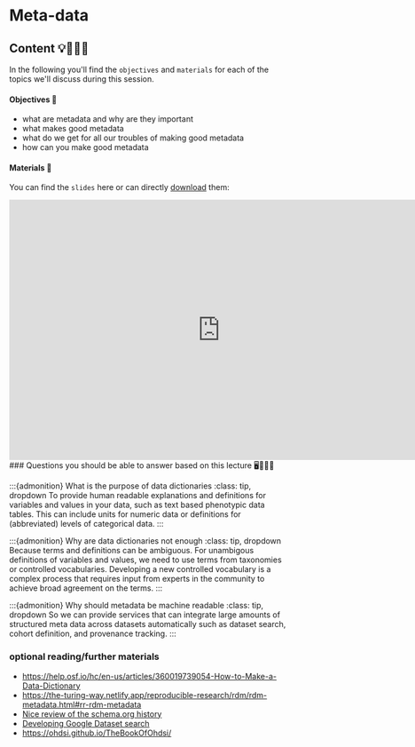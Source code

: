 # Meta-data

## Content 💡👩🏽‍🏫  

In the following you'll find the `objectives` and `materials` for each of the topics we'll discuss during this session.

#### Objectives 📍
- what are metadata and why are they important
- what makes good metadata
- what do we get for all our troubles of making good metadata
- how can you make good metadata

#### Materials 📓

You can find the `slides` here or can directly [download](https://docs.google.com/presentation/d/1A_DtiSdvxXBA4ZaO4lTn2jda_1EYbhUFvgmPd0MFUxE/edit?usp=sharing) them:

<iframe src="https://docs.google.com/presentation/d/e/2PACX-1vSc-ZeWjILVPmssjBH3AX6im63Oygl5NCVsPVCJdWafdfq6Lkoc5jvtmelh62_6hYogmUFvgobCjYSR/embed?start=false&loop=false&delayms=3000" frameborder="0" width="760" height="469" allowfullscreen="true" mozallowfullscreen="true" webkitallowfullscreen="true"></iframe>
### Questions you should be able to answer based on this lecture 🖥️✍🏽📖

:::{admonition} What is the purpose of data dictionaries
:class: tip, dropdown
To provide human readable explanations and definitions for variables and values
in your data, such as text based phenotypic data tables.
This can include units for numeric data or 
definitions for (abbreviated) levels of categorical data.
:::

:::{admonition} Why are data dictionaries not enough
:class: tip, dropdown
Because terms and definitions can be ambiguous. For unambigous definitions
of variables and values, we need to use terms from taxonomies or controlled 
vocabularies. Developing a new controlled vocabulary is a complex process
that requires input from experts in the community to achieve broad agreement
on the terms.
:::

:::{admonition} Why should metadata be machine readable
:class: tip, dropdown
So we can provide services that can integrate large amounts of structured
meta data across datasets automatically such as dataset search, 
cohort definition, and provenance tracking.
:::

### optional reading/further materials
- https://help.osf.io/hc/en-us/articles/360019739054-How-to-Make-a-Data-Dictionary
- https://the-turing-way.netlify.app/reproducible-research/rdm/rdm-metadata.html#rr-rdm-metadata
- [Nice review of the schema.org history](https://doi.org/10.1145/2857274.2857276)
- [Developing Google Dataset search](https://doi.org/10.1145/3308558.3313685)
- https://ohdsi.github.io/TheBookOfOhdsi/